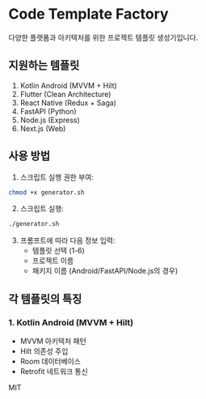 # Code Template Factory

다양한 플랫폼과 아키텍처를 위한 프로젝트 템플릿 생성기입니다.

## 지원하는 템플릿

1. Kotlin Android (MVVM + Hilt)
2. Flutter (Clean Architecture)
3. React Native (Redux + Saga)
4. FastAPI (Python)
5. Node.js (Express)
6. Next.js (Web)

## 사용 방법

1. 스크립트 실행 권한 부여:
```bash
chmod +x generator.sh
```

2. 스크립트 실행:
```bash
./generator.sh
```

3. 프롬프트에 따라 다음 정보 입력:
   - 템플릿 선택 (1-6)
   - 프로젝트 이름
   - 패키지 이름 (Android/FastAPI/Node.js의 경우)

## 각 템플릿의 특징

### 1. Kotlin Android (MVVM + Hilt)
- MVVM 아키텍처 패턴
- Hilt 의존성 주입
- Room 데이터베이스
- Retrofit 네트워크 통신

MIT 
